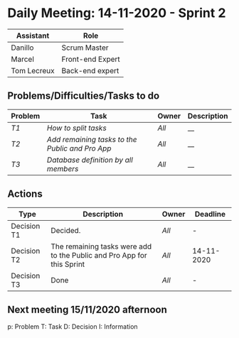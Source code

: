 # Daily Meeting: 14-11-2020 - Sprint 2

| Assistant  | Role  |  
|---|---|
| Danillo  | Scrum Master  |   
| Marcel |  Front-end Expert |  
| Tom Lecreux |  Back-end expert |  


## Problems/Difficulties/Tasks to do
| Problem  | Task  | Owner | Description |
|---|---|---|---|
| _T1_ | _How to split tasks_| _All_ | __|
| _T2_ | _Add remaining tasks to the Public and Pro App_ | _All_ | __|
| _T3_ | _Database definition by all members_ | _All_ | __|


## Actions
| Type  | Description  | Owner | Deadline |
|---|---|---|---|
| Decision T1 | Decided. | _All_ | - |
| Decision T2 | The remaining tasks were add to the Public and Pro App for this Sprint | _All_ | 14-11-2020  |
| Decision T3 | Done | _All_ | - |

## Next meeting 15/11/2020 afternoon

p: Problem
T: Task
D: Decision
I: Information